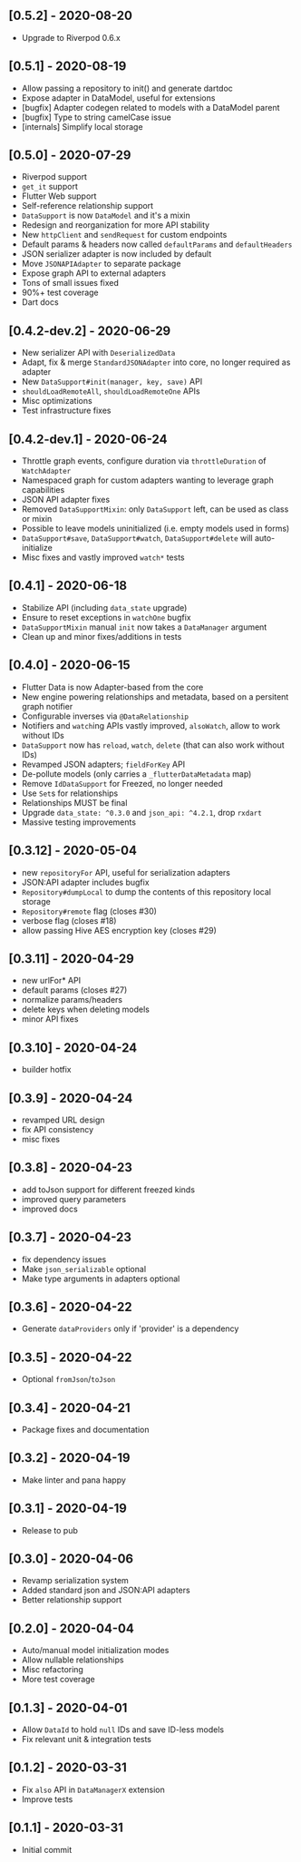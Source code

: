 ## [0.5.2] - 2020-08-20

 - Upgrade to Riverpod 0.6.x

## [0.5.1] - 2020-08-19

 - Allow passing a repository to init() and generate dartdoc
 - Expose adapter in DataModel, useful for extensions
 - [bugfix] Adapter codegen related to models with a DataModel parent
 - [bugfix] Type to string camelCase issue
 - [internals] Simplify local storage

## [0.5.0] - 2020-07-29

 - Riverpod support
 - `get_it` support
 - Flutter Web support
 - Self-reference relationship support
 - `DataSupport` is now `DataModel` and it's a mixin
 - Redesign and reorganization for more API stability
 - New `httpClient` and `sendRequest` for custom endpoints
 - Default params & headers now called `defaultParams` and `defaultHeaders`
 - JSON serializer adapter is now included by default
 - Move `JSONAPIAdapter` to separate package
 - Expose graph API to external adapters
 - Tons of small issues fixed
 - 90%+ test coverage
 - Dart docs

## [0.4.2-dev.2] - 2020-06-29

 - New serializer API with `DeserializedData`
 - Adapt, fix & merge `StandardJSONAdapter` into core, no longer required as adapter
 - New `DataSupport#init(manager, key, save)` API
 - `shouldLoadRemoteAll`, `shouldLoadRemoteOne` APIs
 - Misc optimizations
 - Test infrastructure fixes

## [0.4.2-dev.1] - 2020-06-24

 - Throttle graph events, configure duration via `throttleDuration` of `WatchAdapter`
 - Namespaced graph for custom adapters wanting to leverage graph capabilities
 - JSON API adapter fixes
 - Removed `DataSupportMixin`: only `DataSupport` left, can be used as class or mixin
 - Possible to leave models uninitialized (i.e. empty models used in forms)
 - `DataSupport#save`, `DataSupport#watch`, `DataSupport#delete` will auto-initialize
 - Misc fixes and vastly improved `watch*` tests
 
## [0.4.1] - 2020-06-18
 
 - Stabilize API (including `data_state` upgrade)
 - Ensure to reset exceptions in `watchOne` bugfix
 - `DataSupportMixin` manual `init` now takes a `DataManager` argument
 - Clean up and minor fixes/additions in tests

## [0.4.0] - 2020-06-15

 - Flutter Data is now Adapter-based from the core
 - New engine powering relationships and metadata, based on a persitent graph notifier
 - Configurable inverses via `@DataRelationship`
 - Notifiers and `watch`ing APIs vastly improved, `alsoWatch`, allow to work without IDs
 - `DataSupport` now has `reload`, `watch`, `delete` (that can also work without IDs)
 - Revamped JSON adapters; `fieldForKey` API
 - De-pollute models (only carries a `_flutterDataMetadata` map)
 - Remove `IdDataSupport` for Freezed, no longer needed
 - Use `Set`s for relationships
 - Relationships MUST be final
 - Upgrade `data_state: ^0.3.0` and `json_api: ^4.2.1`, drop `rxdart`
 - Massive testing improvements
 
## [0.3.12] - 2020-05-04

 - new `repositoryFor` API, useful for serialization adapters
 - JSON:API adapter includes bugfix
 - `Repository#dumpLocal` to dump the contents of this repository local storage
 - `Repository#remote` flag (closes #30)
 - verbose flag (closes #18)
 - allow passing Hive AES encryption key (closes #29)

## [0.3.11] - 2020-04-29

  - new urlFor* API
  - default params (closes #27)
  - normalize params/headers
  - delete keys when deleting models
  - minor API fixes

## [0.3.10] - 2020-04-24

 - builder hotfix

## [0.3.9] - 2020-04-24

 - revamped URL design
 - fix API consistency
 - misc fixes

## [0.3.8] - 2020-04-23

 - add toJson support for different freezed kinds
 - improved query parameters
 - improved docs

## [0.3.7] - 2020-04-23

 - fix dependency issues
 - Make `json_serializable` optional
 - Make type arguments in adapters optional

## [0.3.6] - 2020-04-22

  - Generate `dataProviders` only if 'provider' is a dependency

## [0.3.5] - 2020-04-22

  - Optional `fromJson`/`toJson`

## [0.3.4] - 2020-04-21

  - Package fixes and documentation

## [0.3.2] - 2020-04-19

  - Make linter and pana happy

## [0.3.1] - 2020-04-19

  - Release to pub

## [0.3.0] - 2020-04-06

 - Revamp serialization system
 - Added standard json and JSON:API adapters
 - Better relationship support

## [0.2.0] - 2020-04-04

 - Auto/manual model initialization modes
 - Allow nullable relationships
 - Misc refactoring
 - More test coverage

## [0.1.3] - 2020-04-01

 - Allow `DataId` to hold `null` IDs and save ID-less models
 - Fix relevant unit & integration tests

## [0.1.2] - 2020-03-31

 - Fix `also` API in `DataManagerX` extension
 - Improve tests

## [0.1.1] - 2020-03-31

 - Initial commit
